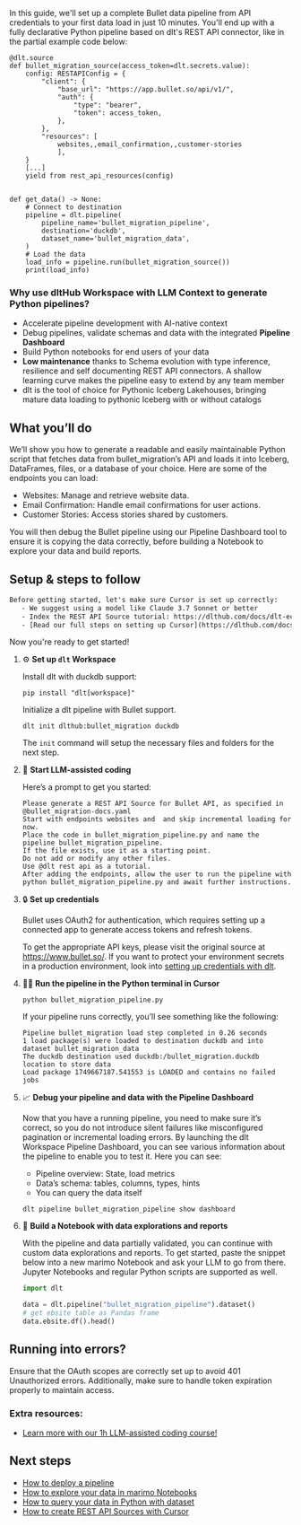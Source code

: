 In this guide, we'll set up a complete Bullet data pipeline from API credentials to your first data load in just 10 minutes. You'll end up with a fully declarative Python pipeline based on dlt's REST API connector, like in the partial example code below:

```python-outcome
@dlt.source
def bullet_migration_source(access_token=dlt.secrets.value):
    config: RESTAPIConfig = {
        "client": {
            "base_url": "https://app.bullet.so/api/v1/",
            "auth": {
                "type": "bearer",
                "token": access_token,
            },
        },
        "resources": [
            websites,,email_confirmation,,customer-stories
            ],
    }
    [...]
    yield from rest_api_resources(config)


def get_data() -> None:
    # Connect to destination
    pipeline = dlt.pipeline(
        pipeline_name='bullet_migration_pipeline',
        destination='duckdb',
        dataset_name='bullet_migration_data', 
    )
    # Load the data
    load_info = pipeline.run(bullet_migration_source())
    print(load_info) 
```

### Why use dltHub Workspace with LLM Context to generate Python pipelines?

- Accelerate pipeline development with AI-native context
- Debug pipelines, validate schemas and data with the integrated **Pipeline Dashboard**
- Build Python notebooks for end users of your data
- **Low maintenance** thanks to Schema evolution with type inference, resilience and self documenting REST API connectors. A shallow learning curve makes the pipeline easy to extend by any team member
- dlt is the tool of choice for Pythonic Iceberg Lakehouses, bringing mature data loading to pythonic Iceberg with or without catalogs

## What you’ll do

We’ll show you how to generate a readable and easily maintainable Python script that fetches data from bullet_migration’s API and loads it into Iceberg, DataFrames, files, or a database of your choice. Here are some of the endpoints you can load:

- Websites: Manage and retrieve website data.
- Email Confirmation: Handle email confirmations for user actions.
- Customer Stories: Access stories shared by customers.

You will then debug the Bullet pipeline using our Pipeline Dashboard tool to ensure it is copying the data correctly, before building a Notebook to explore your data and build reports.

## Setup & steps to follow

```default
Before getting started, let's make sure Cursor is set up correctly:
   - We suggest using a model like Claude 3.7 Sonnet or better
   - Index the REST API Source tutorial: https://dlthub.com/docs/dlt-ecosystem/verified-sources/rest_api/ and add it to context as **@dlt rest api**
   - [Read our full steps on setting up Cursor](https://dlthub.com/docs/dlt-ecosystem/llm-tooling/cursor-restapi#23-configuring-cursor-with-documentation)
```

Now you're ready to get started!

1. ⚙️ **Set up `dlt` Workspace**
    
    Install dlt with duckdb support:
    ```shell
    pip install "dlt[workspace]"
    ```

    Initialize a dlt pipeline with Bullet support.
    ```shell
    dlt init dlthub:bullet_migration duckdb
    ```

    The `init` command will setup the necessary files and folders for the next step.
    
2. 🤠 **Start LLM-assisted coding**
    
    Here’s a prompt to get you started:
    
    ```prompt
    Please generate a REST API Source for Bullet API, as specified in @bullet_migration-docs.yaml 
    Start with endpoints websites and  and skip incremental loading for now. 
    Place the code in bullet_migration_pipeline.py and name the pipeline bullet_migration_pipeline. 
    If the file exists, use it as a starting point. 
    Do not add or modify any other files. 
    Use @dlt rest api as a tutorial. 
    After adding the endpoints, allow the user to run the pipeline with python bullet_migration_pipeline.py and await further instructions.
    ```

    
3. 🔒 **Set up credentials** 
    
    Bullet uses OAuth2 for authentication, which requires setting up a connected app to generate access tokens and refresh tokens.
    
    To get the appropriate API keys, please visit the original source at https://www.bullet.so/.
    If you want to protect your environment secrets in a production environment, look into [setting up credentials with dlt](https://dlthub.com/docs/walkthroughs/add_credentials).
    
4. 🏃‍♀️ **Run the pipeline in the Python terminal in Cursor**
    
    ```shell
    python bullet_migration_pipeline.py
    ```
    
    If your pipeline runs correctly, you’ll see something like the following:
    
    ```shell
    Pipeline bullet_migration load step completed in 0.26 seconds
    1 load package(s) were loaded to destination duckdb and into dataset bullet_migration_data
    The duckdb destination used duckdb:/bullet_migration.duckdb location to store data
    Load package 1749667187.541553 is LOADED and contains no failed jobs
    ```
    
5. 📈 **Debug your pipeline and data with the Pipeline Dashboard**

    Now that you have a running pipeline, you need to make sure it’s correct, so you do not introduce silent failures like misconfigured pagination or incremental loading errors. By launching the dlt Workspace Pipeline Dashboard, you can see various information about the pipeline to enable you to test it. Here you can see:
    - Pipeline overview: State, load metrics
    - Data’s schema: tables, columns, types, hints
    - You can query the data itself
    
    ```shell
    dlt pipeline bullet_migration_pipeline show dashboard
    ```
    
6. 🐍 **Build a Notebook with data explorations and reports**

    With the pipeline and data partially validated, you can continue with custom data explorations and reports. To get started, paste the snippet below into a new marimo Notebook and ask your LLM to go from there. Jupyter Notebooks and regular Python scripts are supported as well.

    
    ```python
    import dlt

   data = dlt.pipeline("bullet_migration_pipeline").dataset()
   # get ebsite table as Pandas frame
   data.ebsite.df().head()
    ```

## Running into errors?

Ensure that the OAuth scopes are correctly set up to avoid 401 Unauthorized errors. Additionally, make sure to handle token expiration properly to maintain access.

### Extra resources:

- [Learn more with our 1h LLM-assisted coding course!](https://www.youtube.com/watch?v=GGid70rnJuM)

## Next steps

- [How to deploy a pipeline](https://dlthub.com/docs/walkthroughs/deploy-a-pipeline)
- [How to explore your data in marimo Notebooks](https://dlthub.com/docs/general-usage/dataset-access/marimo)
- [How to query your data in Python with dataset](https://dlthub.com/docs/general-usage/dataset-access/dataset)
- [How to create REST API Sources with Cursor](https://dlthub.com/docs/dlt-ecosystem/llm-tooling/cursor-restapi)
